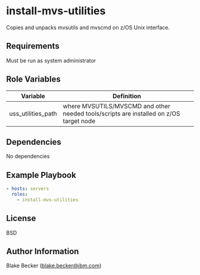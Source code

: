 install-mvs-utilities
=========

Copies and unpacks mvsutils and mvscmd on z/OS Unix interface.

Requirements
------------

Must be run as system administrator

Role Variables
--------------

| Variable           | Definition                                                                             |
|--------------------|----------------------------------------------------------------------------------------|
| uss_utilities_path | where MVSUTILS/MVSCMD and other needed tools/scripts are installed on z/OS target node |

Dependencies
------------

No dependencies

Example Playbook
----------------

```yaml
- hosts: servers
  roles:
    - install-mvs-utilities
```

License
-------

BSD

Author Information
------------------

Blake Becker (blake.becker@ibm.com)